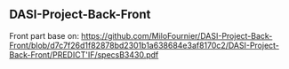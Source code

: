 ## DASI-Project-Back-Front

Front part base on: 
https://github.com/MiloFournier/DASI-Project-Back-Front/blob/d7c7f26d1f82878bd2301b1a638684e3af8170c2/DASI-Project-Back-Front/PREDICT'IF/specsB3430.pdf
